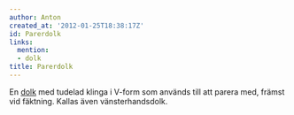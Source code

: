 ```yaml
---
author: Anton
created_at: '2012-01-25T18:38:17Z'
id: Parerdolk
links:
  mention:
  - dolk
title: Parerdolk
---
```


En [dolk] med tudelad klinga i V-form som används till att parera med, främst vid fäktning. Kallas
även vänsterhandsdolk.

  [dolk]: dolk
